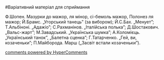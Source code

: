 <div id="hypercomments_widget" class="js-hypercomments-widget invisible"></div>


#Варіативний матеріал для сприймання

Ф.Шопен. Мазурки до мажор, ля мінор, сі-бемоль мажор, Полонез ля мажор; Й.Брамс. „Угорський танець” (за вибором); Й.С.Бах. „Менует”; Т.Альбіноні. „Адажіо”; С.Рахманінов. „Італійська полька”; Д.Шостакович. „Вальс-жарт”; М.Завадський. „Українська шумка”; А.Коломієць. „Український танок”, „Балетна сценка”; Г.Татарченко. „Гей, ви, козаченьки”; П.Майборода. Марш („Засвіт встали козаченьки”). 

<div class="js-hypercomments-container">
    <a href="http://hypercomments.com" class="hc-link" title="comments widget">comments powered by HyperComments</a>
</div>